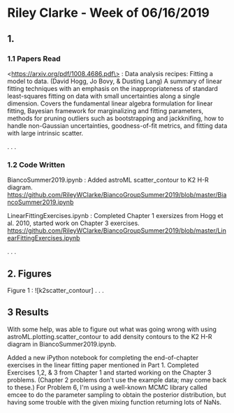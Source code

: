 # Riley Clarke - Week of 06/16/2019

## 1. 

### 1.1 Papers Read

\<https://arxiv.org/pdf/1008.4686.pdf\> : Data analysis recipes: Fitting a model to data. (David Hogg, Jo Bovy, & Dusting Lang) A summary of linear fitting techniques with an emphasis on the inappropriateness of standard least-squares fitting on data with small uncertainties along a single dimension. Covers the fundamental linear algebra formulation for linear fitting, Bayesian framework for marginalizing and fitting parameters, methods for pruning outliers such as bootstrapping and jackknifing, how to handle non-Gaussian uncertainties, goodness-of-fit metrics, and fitting data with large intrinsic scatter. 

.
.
.
### 1.2 Code Written

BiancoSummer2019.ipynb : Added astroML scatter_contour to K2 H-R diagram. https://github.com/RileyWClarke/BiancoGroupSummer2019/blob/master/BiancoSummer2019.ipynb

LinearFittingExercises.ipynb : Completed Chapter 1 exersizes from Hogg et al. 2010, started work on Chapter 3 exercises. https://github.com/RileyWClarke/BiancoGroupSummer2019/blob/master/LinearFittingExercises.ipynb 

.
.
.
## 2. Figures

Figure 1 : ![k2scatter_contour]
.
.
.
## 3 Results 

With some help, was able to figure out what was going wrong with using astroML.plotting.scatter_contour to add density contours to the K2 H-R diagram in BiancoSummer2019.ipynb. 

Added a new iPython notebook for completing the end-of-chapter exercises in the linear fitting paper mentioned in Part 1. Completed Exercises 1,2, & 3 from Chapter 1 and started working on the Chapter 3 problems. (Chapter 2 problems don't use the example data; may come back to these.) For Problem 6, I'm using a well-known MCMC library called emcee to do the parameter sampling to obtain the posterior distribution, but having some trouble with the given mixing function returning lots of NaNs.
